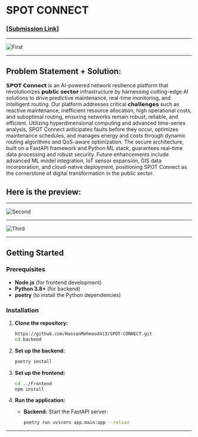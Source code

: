 # SPOT CONNECT

### [[Submission Link](https://lablab.ai/event/ai-for-connectivity-hackathon-building-resilient-networks/default/spot-connect)]


---

![First](Images/cover.png)

---

## Problem Statement + Solution:
𝗦𝗣𝗢𝗧 𝗖𝗼𝗻𝗻𝗲𝗰𝘁 is an AI-powered network resilience platform that revolutionizes 𝗽𝘂𝗯𝗹𝗶𝗰 𝘀𝗲𝗰𝘁𝗼𝗿 infrastructure by harnessing cutting-edge AI solutions to drive predictive maintenance, real-time monitoring, and intelligent routing. Our platform addresses critical 𝗰𝗵𝗮𝗹𝗹𝗲𝗻𝗴𝗲𝘀 such as reactive maintenance, inefficient resource allocation, high operational costs, and suboptimal routing, ensuring networks remain robust, reliable, and efficient. Utilizing hyperdimensional computing and advanced time-series analysis, SPOT Connect anticipates faults before they occur, optimizes maintenance schedules, and manages energy and costs through dynamic routing algorithms and QoS-aware optimization. The secure architecture, built on a FastAPI framework and Python ML stack, guarantees real-time data processing and robust security. Future enhancements include advanced ML model integration, IoT sensor expansion, GIS data incorporation, and cloud-native deployment, positioning SPOT Connect as the cornerstone of digital transformation in the public sector.


## Here is the preview:


---

![Second](Images/fronte.png)

---

![Third](Images/nearby.png)




---

## Getting Started

### Prerequisites

- **Node.js** (for frontend development)
- **Python 3.8+** (for backend)
- **poetry** (to install the  Python dependencies)

### Installation

1. **Clone the repository:**
   ```bash
   https://github.com/HassanMehmood413/SPOT-CONNECT.git
   cd backend
   ```

2. **Set up the backend:**
   ```bash
   poetry install
   ```

3. **Set up the frontend:**
   ```bash
   cd ../Frontend
   npm install
   ```

4. **Run the application:**
   - **Backend:** Start the FastAPI server:
     ```bash
     poetry run uvicorn app.main:app --reload
     ```
---

